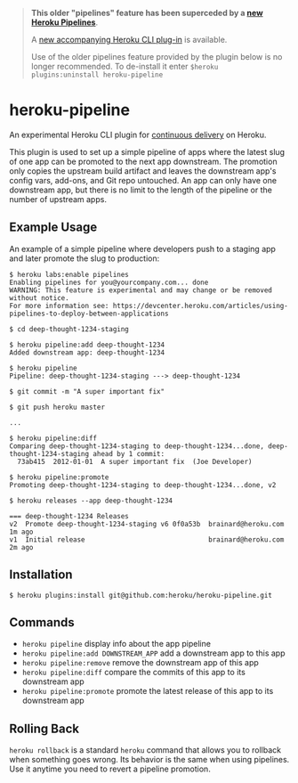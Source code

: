 >**This older "pipelines" feature has been superceded by a [new Heroku Pipelines](https://devcenter.heroku.com/articles/heroku-labs-new-pipelines)**.
>
>A [new accompanying Heroku CLI plug-in](https://github.com/heroku/heroku-pipelines) is available.  
>
>Use of the older pipelines feature provided by the plugin below is no longer recommended. To de-install it enter `$heroku plugins:uninstall heroku-pipeline`

heroku-pipeline
===============
An experimental Heroku CLI plugin for [continuous delivery](http://en.wikipedia.org/wiki/Continuous_delivery) on Heroku.

This plugin is used to set up a simple pipeline of apps where the latest slug of one app can be promoted to the next app downstream. The promotion only copies the upstream build artifact and leaves the downstream app's config vars, add-ons, and Git repo untouched. An app can only have one downstream app, but there is no limit to the length of the pipeline or the number of upstream apps. 

Example Usage
-------------
An example of a simple pipeline where developers push to a staging app and later promote the slug to production:

    $ heroku labs:enable pipelines
    Enabling pipelines for you@yourcompany.com... done
    WARNING: This feature is experimental and may change or be removed without notice.
    For more information see: https://devcenter.heroku.com/articles/using-pipelines-to-deploy-between-applications

    $ cd deep-thought-1234-staging

    $ heroku pipeline:add deep-thought-1234
    Added downstream app: deep-thought-1234

    $ heroku pipeline
    Pipeline: deep-thought-1234-staging ---> deep-thought-1234

    $ git commit -m "A super important fix"

    $ git push heroku master

    ...

    $ heroku pipeline:diff
    Comparing deep-thought-1234-staging to deep-thought-1234...done, deep-thought-1234-staging ahead by 1 commit:
      73ab415  2012-01-01  A super important fix  (Joe Developer)

    $ heroku pipeline:promote
    Promoting deep-thought-1234-staging to deep-thought-1234...done, v2
    
    $ heroku releases --app deep-thought-1234
    
    === deep-thought-1234 Releases
    v2  Promote deep-thought-1234-staging v6 0f0a53b  brainard@heroku.com   1m ago
    v1  Initial release                               brainard@heroku.com   2m ago

Installation
------------
    $ heroku plugins:install git@github.com:heroku/heroku-pipeline.git

Commands
--------
  - `heroku pipeline`                          display info about the app pipeline
  - `heroku pipeline:add DOWNSTREAM_APP`       add a downstream app to this app
  - `heroku pipeline:remove`                   remove the downstream app of this app
  - `heroku pipeline:diff`                     compare the commits of this app to its downstream app
  - `heroku pipeline:promote`                  promote the latest release of this app to its downstream app

Rolling Back
------------
`heroku rollback` is a standard `heroku` command that allows you to rollback when something goes wrong. Its
behavior is the same when using pipelines. Use it anytime you need to revert a pipeline promotion.
